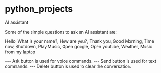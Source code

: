 # python_projects
 AI assistant

Some of the simple questions to ask an AI assistant are:

Hello,
What is your name?,
How are you?,
Thank you,
Good Morning,
Time now,
Shutdown,
Play Music,
Open google,
Open youtube,
Weather,
Music from my laptop

--- Ask button is used for voice commands.
--- Send button is used for text commands.
--- Delete button is used to clear the conversation.